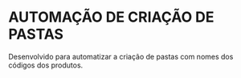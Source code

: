 # AUTOMAÇÃO DE CRIAÇÃO DE PASTAS

<p>Desenvolvido para automatizar a criação de pastas com nomes dos códigos dos produtos.</p>